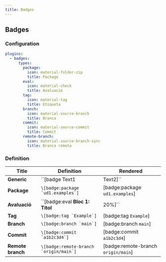 ```yaml
---
title: Badges
---
```

## Badges

### Configuration

```yaml
plugins:
  - badges:
      types:
        package:
          icon: material-folder-zip
          title: Package
        eval:
          icon: material-check
          title: Avaluació
        tag:
          icon: material-tag
          title: Etiqueta
        branch:
          icon: material-source-branch
          title: Branca
        commit:
          icon: material-source-commit
          title: Commit
        remote-branch:
          icon: material-source-branch-sync
          title: Branca remota
```


### Definition

| Title | Definition | Rendered |
| ----- | ---------- | -------- |
| __Generic__ | ``\[badge Text1|Text2]`` | [badge Text1|Text2] |
| __Package__ | ``\[badge:package `ud1.examples`]`` | [badge:package `ud1.examples`] |
| __Avaluació__ | ``\[badge:eval __Bloc 1: Títol__|20%]`` | [badge:eval __Bloc 1: Títol__|20%] |
| __Tag__ | ``\[badge:tag `Example`]`` | [badge:tag `Example`] |
| __Branch__ | ``\[badge:branch `main`]`` | [badge:branch `main`] |
| __Commit__ | ``\[badge:commit `a1b2c3d4`]`` | [badge:commit `a1b2c3d4`] |
| __Remote branch__ | ``\[badge:remote-branch `origin/main`]`` | [badge:remote-branch `origin/main`] |

